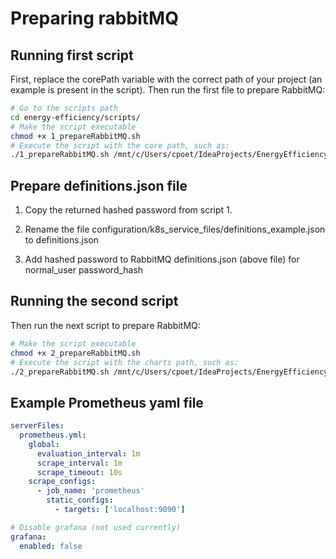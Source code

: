 # Preparing rabbitMQ
## Running first script
First, replace the corePath variable with the correct path of your project (an example is present in the script). Then run the first file to prepare RabbitMQ:
```sh
# Go to the scripts path
cd energy-efficiency/scripts/
# Make the script executable
chmod +x 1_prepareRabbitMQ.sh
# Execute the script with the core path, such as:
./1_prepareRabbitMQ.sh /mnt/c/Users/cpoet/IdeaProjects/EnergyEfficiency_DYNAMOS/charts/core
```

## Prepare definitions.json file
1. Copy the returned hashed password from script 1.

2. Rename the file configuration/k8s_service_files/definitions_example.json to definitions.json

3. Add hashed password to RabbitMQ definitions.json (above file) for normal_user password_hash

## Running the second script
Then run the next script to prepare RabbitMQ:
```sh
# Make the script executable
chmod +x 2_prepareRabbitMQ.sh
# Execute the script with the charts path, such as:
./2_prepareRabbitMQ.sh /mnt/c/Users/cpoet/IdeaProjects/EnergyEfficiency_DYNAMOS/charts
```

## Example Prometheus yaml file
```yaml
serverFiles:
  prometheus.yml:
    global:
      evaluation_interval: 1m
      scrape_interval: 1m
      scrape_timeout: 10s
    scrape_configs:
      - job_name: 'prometheus'
        static_configs:
          - targets: ['localhost:9090']

# Disable grafana (not used currently)
grafana:
  enabled: false
```
